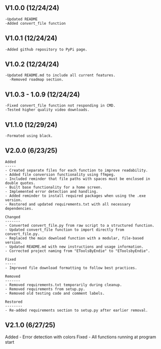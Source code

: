 ## V1.0.0 (12/24/24)

```
-Updated README
-Added convert_file function
```

## V1.0.1 (12/24/24)

```
-Added github repository to PyPi page.
```

## V1.0.2 (12/24/24)

```
-Updated README.md to include all current features.
  -Removed roadmap section.
```

## V1.0.3 - 1.0.9 (12/24/24)

```
-Fixed convert_file function not responding in CMD.
-Tested higher quality video downloads.
```

## V1.1.0 (12/29/24)

```
-Formated using black.
```

## V2.0.0 (6/23/25)

```
Added
-----
- Created separate files for each function to improve readability.
- Added file conversion functionality using ffmpeg.
- Included reminder that file paths with spaces must be enclosed in double quotes.
- Built base functionality for a home screen.
- Implemented error detection and handling.
- Added reminder to install required packages when using the .exe version.
- Restored and updated requirements.txt with all necessary dependencies.

Changed
-------
- Converted convert_file.py from raw script to a structured function.
- Updated convert_file function to import directly from convert_file.py.
- Replaced the main download function with a modular, file-based version.
- Updated README.md with new instructions and usage information.
- Corrected project naming from "EToolsByEndie" to "EToolsbyEndie".

Fixed
-----
- Improved file download formatting to follow best practices.

Removed
-------
- Removed requirements.txt temporarily during cleanup.
- Removed requirements from setup.py.
- Removed old testing code and comment labels.

Restored
--------
- Re-added requirements section to setup.py after earlier removal.
```

## V2.1.0 (6/27/25)

Added - Error detection with colors
Fixed - All functions running at program start